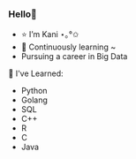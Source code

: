 ### Hello👋

- ⭐ I’m Kani ⋆｡°✩
- 💬 Continuously learning ~
- Pursuing a career in Big Data
  
🌱 I've Learned:
- Python 
- Golang 
- SQL
- C++
- R
- C
- Java



